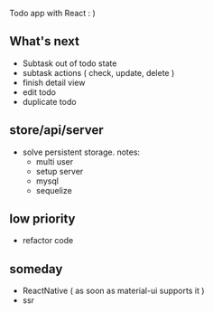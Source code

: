 Todo app with React : )

## What's next
- Subtask out of todo state
- subtask actions ( check, update, delete )
- finish detail view
- edit todo
- duplicate todo

## store/api/server
- solve persistent storage. notes:
    - multi user
    - setup server
    - mysql
    - sequelize

## low priority
- refactor code

## someday
- ReactNative ( as soon as material-ui supports it )
- ssr